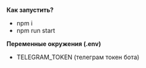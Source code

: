 **Как запустить?**
- npm i
- npm run start

**Переменные окружения (.env)**
- TELEGRAM_TOKEN (телеграм токен бота)
